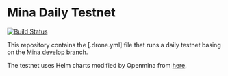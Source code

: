 # Mina Daily Testnet

[![Build Status](https://ci.openmina.com/api/badges/openmina/mina-daily-testnet/status.svg)](https://ci.openmina.com/openmina/mina-daily-testnet)

This repository contains the [.drone.yml] file that runs a daily testnet basing on the [Mina develop branch](https://github.com/MinaProtocol/mina/tree/develop).

The testnet uses Helm charts modified by Openmina from [here](https://github.com/openmina/mina/tree/openmina-legacy-snark-workers/helm).
